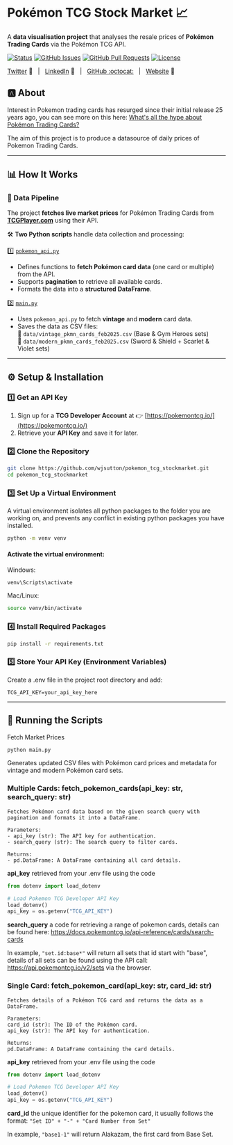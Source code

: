 # **Pokémon TCG Stock Market 📈**

A **data visualisation project** that analyses the resale prices of **Pokémon Trading Cards** via the Pokémon TCG API.


[![Status](https://img.shields.io/badge/status-active-success.svg)]() [![GitHub Issues](https://img.shields.io/github/issues/wjsutton/pokemon_tcg_stockmarket.svg)](https://github.com/wjsutton/pokemon_tcg_stockmarket/issues) [![GitHub Pull Requests](https://img.shields.io/github/issues-pr/wjsutton/pokemon_tcg_stockmarket.svg)](https://github.com/wjsutton/pokemon_tcg_stockmarket/pulls) [![License](https://img.shields.io/badge/license-MIT-blue.svg)](/LICENSE)

[Twitter][Twitter] :speech_balloon:&nbsp;&nbsp;&nbsp;|&nbsp;&nbsp;&nbsp;[LinkedIn][LinkedIn] :necktie:&nbsp;&nbsp;&nbsp;|&nbsp;&nbsp;&nbsp;[GitHub :octocat:][GitHub]&nbsp;&nbsp;&nbsp;|&nbsp;&nbsp;&nbsp;[Website][Website] :link:


<!--
Quick Link 
-->

[Twitter]:https://twitter.com/WJSutton12
[LinkedIn]:https://www.linkedin.com/in/will-sutton-14711627/
[GitHub]:https://github.com/wjsutton
[Website]:https://wjsutton.github.io/

## **:a: About**

Interest in Pokemon trading cards has resurged since their initial release 25 years ago, you can see more on this here: [What's all the hype about Pokémon Trading Cards?](https://public.tableau.com/app/profile/wjsutton/viz/PokemonTradingCardPrices/Dashboard1)

The aim of this project is to produce a datasource of daily prices of Pokemon Trading Cards.

---

## **📊 How It Works**

### **🔄 Data Pipeline**

The project **fetches live market prices** for Pokémon Trading Cards from [**TCGPlayer.com**](https://www.tcgplayer.com/) using their API.

🛠️ **Two Python scripts** handle data collection and processing:

1️⃣ [`pokemon_api.py`](https://github.com/wjsutton/pokemon_tcg_stockmarket/blob/main/pokemon_api.py)
- Defines functions to **fetch Pokémon card data** (one card or multiple) from the API.
- Supports **pagination** to retrieve all available cards.
- Formats the data into a **structured DataFrame**.

2️⃣ [`main.py`](https://github.com/wjsutton/pokemon_tcg_stockmarket/blob/main/main.py)
- Uses `pokemon_api.py` to fetch **vintage** and **modern** card data.
- Saves the data as CSV files:  
  📝 `data/vintage_pkmn_cards_feb2025.csv` (Base & Gym Heroes sets)  
  📝 `data/modern_pkmn_cards_feb2025.csv` (Sword & Shield + Scarlet & Violet sets)

---

## **⚙️ Setup & Installation**

### **1️⃣ Get an API Key**

1. Sign up for a **TCG Developer Account** at 👉 [https://pokemontcg.io/](https://pokemontcg.io/)
2. Retrieve your **API Key** and save it for later.

### **2️⃣ Clone the Repository**

```sh
git clone https://github.com/wjsutton/pokemon_tcg_stockmarket.git
cd pokemon_tcg_stockmarket
``` 

### **3️⃣ Set Up a Virtual Environment**

A virtual environment isolates all python packages to the folder you are working on, and prevents any conflict in existing python packages you have installed. 

```sh
python -m venv venv 
``` 

#### Activate the virtual environment:

Windows:

```sh
venv\Scripts\activate
```

Mac/Linux:

```sh
source venv/bin/activate
```

### **4️⃣ Install Required Packages**

```sh
pip install -r requirements.txt
```

### **5️⃣ Store Your API Key (Environment Variables)**

Create a .env file in the project root directory and add:

```
TCG_API_KEY=your_api_key_here
```

---

## **🚀 Running the Scripts**
Fetch Market Prices

```sh
python main.py
```

Generates updated CSV files with Pokémon card prices and metadata for vintage and modern Pokémon card sets.

### Multiple Cards: **fetch_pokemon_cards(api_key: str, search_query: str)**

    Fetches Pokémon card data based on the given search query with pagination and formats it into a DataFrame.
    
    Parameters:
    - api_key (str): The API key for authentication.
    - search_query (str): The search query to filter cards.
    
    Returns:
    - pd.DataFrame: A DataFrame containing all card details.

**api_key** retrieved from your .env file using the code 

```python
from dotenv import load_dotenv

# Load Pokemon TCG Developer API Key
load_dotenv()
api_key = os.getenv("TCG_API_KEY")
```

**search_query** a code for retrieving a range of pokemon cards, details can be found here: https://docs.pokemontcg.io/api-reference/cards/search-cards

In example, `"set.id:base*"` will return all sets that id start with "base", details of all sets can be found using the API call: https://api.pokemontcg.io/v2/sets via the browser.


### Single Card: **fetch_pokemon_card(api_key: str, card_id: str)**

    Fetches details of a Pokémon TCG card and returns the data as a DataFrame.
    
    Parameters:
    card_id (str): The ID of the Pokémon card.
    api_key (str): The API key for authentication.
    
    Returns:
    pd.DataFrame: A DataFrame containing the card details.

**api_key** retrieved from your .env file using the code 

```python
from dotenv import load_dotenv

# Load Pokemon TCG Developer API Key
load_dotenv()
api_key = os.getenv("TCG_API_KEY")
```

**card_id** the unique identifier for the pokemon card, it usually follows the format: `"Set ID" + "-" + "Card Number from Set"`

In example, `"base1-1"` will return Alakazam, the first card from Base Set. 